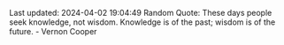 Last updated: 2024-04-02 19:04:49
Random Quote: These days people seek knowledge, not wisdom. Knowledge is of the past; wisdom is of the future. - Vernon Cooper